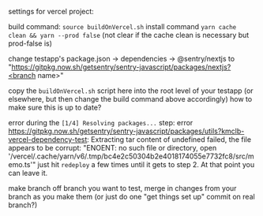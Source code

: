 settings for vercel project:

build command: `source buildOnVercel.sh`
install command `yarn cache clean && yarn --prod false` (not clear if the cache clean is necessary but prod-false is)

change testapp's package.json -> dependencies -> @sentry/nextjs to "https://gitpkg.now.sh/getsentry/sentry-javascript/packages/nextjs?<branch name>"


copy the `buildOnVercel.sh` script here into the root level of your testapp (or elsewhere, but then change the build command above accordingly)
how to make sure this is up to date?

error during the `[1/4] Resolving packages...` step:
error https://gitpkg.now.sh/getsentry/sentry-javascript/packages/utils?kmclb-vercel-dependency-test: Extracting tar content of undefined failed, the file appears to be corrupt: "ENOENT: no such file or directory, open '/vercel/.cache/yarn/v6/.tmp/bc4e2c50304b2e4018174055e7732fc8/src/memo.ts'"
just hit `redeploy` a few times until it gets to step 2. At that point you can leave it.

make branch off branch you want to test, merge in changes from your branch as you make them (or just do one "get things set up" commit on real branch?)
